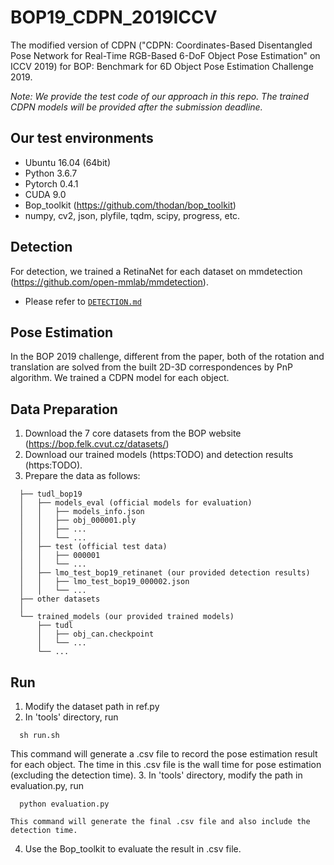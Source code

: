 # BOP19_CDPN_2019ICCV

The modified version of CDPN ("CDPN: Coordinates-Based Disentangled Pose Network for Real-Time RGB-Based 6-DoF Object Pose Estimation" on ICCV 2019) for BOP: Benchmark for 6D Object Pose Estimation Challenge 2019.

*Note: We provide the test code of our approach in this repo. The trained CDPN models will be provided after the submission deadline.*

## Our test environments
- Ubuntu 16.04 (64bit)
- Python 3.6.7
- Pytorch 0.4.1
- CUDA 9.0
- Bop_toolkit (https://github.com/thodan/bop_toolkit)
- numpy, cv2, json, plyfile, tqdm, scipy, progress, etc.

## Detection
For detection, we trained a RetinaNet for each dataset on mmdetection (https://github.com/open-mmlab/mmdetection).
* Please refer to [`DETECTION.md`](detection/DETECTION.md)

## Pose Estimation
In the BOP 2019 challenge, different from the paper, both of the rotation and translation are solved from the built 2D-3D correspondences by PnP algorithm. We trained a CDPN model for each object.

## Data Preparation
1. Download the 7 core datasets from the BOP website (https://bop.felk.cvut.cz/datasets/)
2. Download our trained models (https:TODO) and detection results (https:TODO).
3. Prepare the data as follows:
```
  ├── tudl_bop19
  │   ├── models_eval (official models for evaluation)
  │   │   ├── models_info.json
  │   │   ├── obj_000001.ply
  │   │   ├── ...
  │   │   └── ...
  │   ├── test (official test data)
  │   │   ├── 000001
  │   │   └── ...
  │   ├── lmo_test_bop19_retinanet (our provided detection results)
  │   │   ├── lmo_test_bop19_000002.json
  │   │   └── ... 
  ├── other datasets
  │
  └── trained_models (our provided trained models)
      ├── tudl
      │   ├── obj_can.checkpoint
      │   └── ...
      └── ...
```
## Run
1. Modify the dataset path in ref.py
2. In 'tools' directory, run 
```
  sh run.sh
```
   This command will generate a .csv file to record the pose estimation result for each object. The time in this .csv file is the wall time for pose estimation (excluding the detection time).
3. In 'tools' directory, modify the path in evaluation.py, run
```
  python evaluation.py
```
    This command will generate the final .csv file and also include the detection time.
4. Use the Bop_toolkit to evaluate the result in .csv file.
